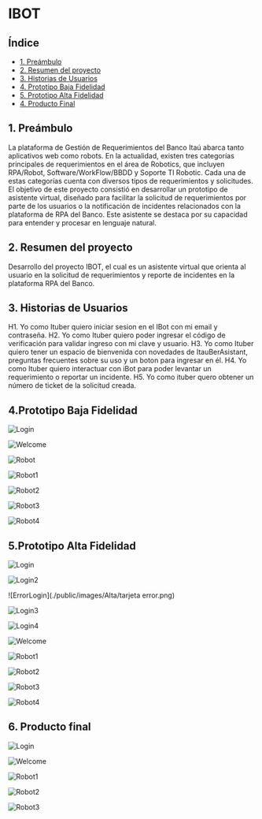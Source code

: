 # IBOT

## Índice

* [1. Preámbulo](#1-preámbulo)
* [2. Resumen del proyecto](#2-resumen-del-proyecto)
* [3. Historias de Usuarios](#3-historias-de-usuarios)
* [4. Prototipo Baja Fidelidad](#4-Prototipo-Baja-Fidelidad)
* [5. Prototipo Alta Fidelidad](#4-Prototipo-Alta-Fidelidad)
* [4. Producto Final](#4-Producto-Final)



## 1. Preámbulo
La plataforma de Gestión de Requerimientos del Banco Itaú abarca tanto aplicativos web como robots. En la actualidad, existen tres categorías principales de requerimientos en el área de Robotics, que incluyen RPA/Robot, Software/WorkFlow/BBDD y Soporte TI Robotic. Cada una de estas categorías cuenta con diversos tipos de requerimientos y solicitudes. El objetivo de este proyecto consistió en desarrollar un prototipo de asistente virtual, diseñado para facilitar la solicitud de requerimientos por parte de los usuarios o la notificación de incidentes relacionados con la plataforma de RPA del Banco. Este asistente se destaca por su capacidad para entender y procesar en lenguaje natural.



## 2. Resumen del proyecto
Desarrollo del proyecto IBOT, el cual   es  un asistente virtual que orienta al usuario en la solicitud de requerimientos y reporte de incidentes en la plataforma RPA del Banco.



## 3. Historias de Usuarios

H1. Yo como Ituber quiero iniciar sesion en el IBot con mi email y contraseña.
H2. Yo como Ituber quiero poder ingresar el código de verificación para validar ingreso con mi clave y usuario.
H3. Yo como Ituber quiero tener un espacio de bienvenida con novedades de ItauBerAsistant, preguntas frecuentes sobre su uso y un boton para ingresar en él.
H4. Yo como Ituber quiero interactuar con iBot para poder levantar un requerimiento o reportar un incidente.
H5. Yo como ituber quero obtener un número de ticket de la solicitud creada.



## 4.Prototipo Baja Fidelidad


![Login](./public/images/Baja/image1.png)


![Welcome](./public/images/Baja/image2.png)


![Robot](./public/images/Baja/image3.png)


![Robot1](./public/images/Baja/image4.png)


![Robot2](./public/images/Baja/image5.png)


![Robot3](./public/images/Baja/image6.png)


![Robot4](./public/images/Baja/image7.png)



## 5.Prototipo Alta Fidelidad



![Login](./public/images/Alta/login.png)


![Login2](./public/images/Alta/login2.png)


![ErrorLogin](./public/images/Alta/tarjeta error.png)


![Login3](./public/images/Alta/login3.png)


![Login4](./public/images/Alta/login4.png)


![Welcome](./public/images/Alta/welcome.png)


![Robot1](./public/images/Alta/robot1.png)


![Robot2](./public/images/Alta/robot2.png)


![Robot3](./public/images/Alta/robot3.png)


![Robot4](./public/images/Alta/robot4.png)



## 6. Producto final

![Login](./public/images/Proyecto/login.png)


![Welcome](./public/images/Proyecto/welcome.png)


![Robot1](./public/images/Proyecto/robot1.png)


![Robot2](./public/images/Proyecto/robot2.png)


![Robot3](./public/images/Proyecto/robot3.png)
